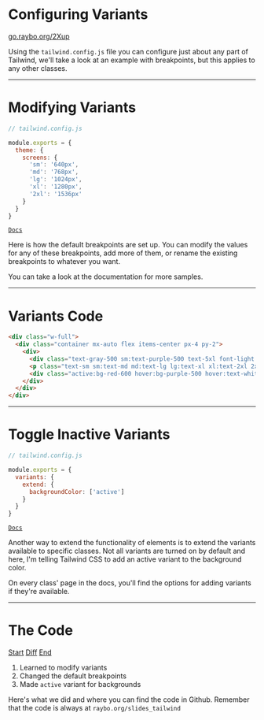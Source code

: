 <!-- .slide: data-state="layout-title" class="bg-dark"-->

# Configuring Variants

<div class="slide-link"><a href="https://go.raybo.org/2Xup"><i class="fab fa-slideshare"></i> go.raybo.org/2Xup</a></div>

> >

Using the `tailwind.config.js` file you can configure just about any part of Tailwind, we'll take a look at an example with breakpoints, but this applies to any other classes.


---

# Modifying Variants


```js
// tailwind.config.js

module.exports = {
  theme: {
    screens: {
      'sm': '640px',
      'md': '768px',
      'lg': '1024px',
      'xl': '1280px',
      '2xl': '1536px'
    }
  }
}
```
<a href="https://tailwindcss.com/docs/breakpoints" target="_blank"><code class="code-exciting">Docs</code></a>

> >

Here is how the default breakpoints are set up. You can modify the values for any of these breakpoints, add more of them, or rename the existing breakpoints to whatever you want.

You can take a look at the documentation for more samples. 

---

<!-- .slide: data-state="layout-longcode" data-transition="zoom" -->

# Variants Code


```html
<div class="w-full">
  <div class="container mx-auto flex items-center px-4 py-2">
    <div>
      <div class="text-gray-500 sm:text-purple-500 text-5xl font-light  mb-1">Bubbles</div>
      <p class="text-sm sm:text-md md:text-lg lg:text-xl xl:text-2xl 2xl:text-3xl font-light">Bubble Gum robot, or “Bubbles” for short, is from a family of track-footed robots that originated from an experiment melding candy vending machines with robotics in the early 1980s. Bubbles is a favorite of Binaryville, not just because she generously dispenses candy, but also because she has one of the more "bubbly" personalities of the villagers.</p>
      <div class="active:bg-red-600 hover:bg-purple-500 hover:text-white cursor-pointer border-purple-500 border-4 rounded-md inline-block p-2 mt-2 mb-4">More info</div>
    </div>
  </div>
</div> 
```

---

# Toggle Inactive Variants


```js
// tailwind.config.js

module.exports = {
  variants: {
    extend: {
      backgroundColor: ['active']
    }
  }
}
```


<a href="https://tailwindcss.com/docs/configuring-variants#overriding-default-variants" target="_blank"><code class="code-exciting">Docs</code></a>


> >

Another way to extend the functionality of elements is to extend the variants available to specific classes. Not all variants are turned on by default and here, I'm telling Tailwind CSS to add an active variant to the background color.

On every class' page in the docs, you'll find the options for adding variants if they're available.

---

<!-- .slide: data-state="layout-title" data-transition="zoom" class="bg-dark"-->

# The Code

<div class="btn-group mt-3" role="group" aria-label="Basic example">
  <a type="button" class="animate__animated animate__backInLeft btn btn-lg btn-exciting text-white" href="https://github.com/LinkedInLearning/tailwind-css-2841311/tree/01_04b" target="_blank">Start</a>
  <a type="button" class="animate__animated animate__zoomInDown btn btn-lg btn-royal text-white" href="https://github.com/LinkedInLearning/vue3-esst-2834032/compare/01_04b..01_04e" target="_blank">Diff</a>
  <a type="button" class="animate__animated animate__backInRight animate__slow btn btn-lg btn-primary text-white" href="https://github.com/LinkedInLearning/tailwind-css-2841311/tree/01_04e" target="_blank">End</a>
</div>

1. Learned to modify variants
1. Changed the default breakpoints
1. Made `active` variant for backgrounds

> >

Here's what we did and where you can find the code in Github. Remember that the code is always at `raybo.org/slides_tailwind`